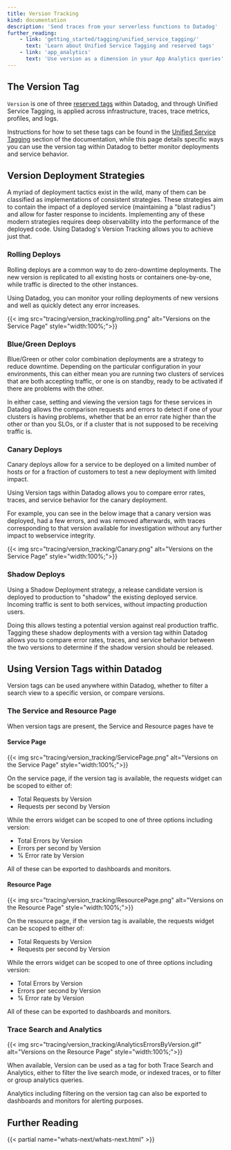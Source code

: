 ```yaml
---
title: Version Tracking
kind: documentation
description: 'Send traces from your serverless functions to Datadog'
further_reading:
    - link: 'getting_started/tagging/unified_service_tagging/'
      text: 'Learn about Unified Service Tagging and reserved tags'
    - link: 'app_analytics'
      text: 'Use version as a dimension in your App Analytics queries'
---
```

## The Version Tag

`Version` is one of three [reserved tags][1] within Datadog, and through Unified Service Tagging, is applied across infrastructure, traces, trace metrics, profiles, and logs.

Instructions for how to set these tags can be found in the [Unified Service Tagging][1] section of the documentation, while this page details specific ways you can use the version tag within Datadog to better monitor deployments and service behavior.

## Version Deployment Strategies

A myriad of deployment tactics exist in the wild, many of them can be classified as implementations of consistent strategies. These strategies aim to contain the impact of a deployed service (maintaining a "blast radius") and allow for faster response to incidents. Implementing any of these modern strategies requires deep observability into the performance of the deployed code. Using Datadog's Version Tracking allows you to achieve just that.

### Rolling Deploys

Rolling deploys are a common way to do zero-downtime deployments.  The new version is replicated to all existing hosts or containers one-by-one, while traffic is directed to the other instances.

Using Datadog, you can monitor your rolling deployments of new versions and well as quickly detect any error increases.

{{< img src="tracing/version_tracking/rolling.png" alt="Versions on the Service Page"  style="width:100%;">}}

### Blue/Green Deploys

Blue/Green or other color combination deployments are a strategy to reduce downtime.  Depending on the particular configuration in your environments, this can either mean you are running two clusters of services that are both accepting traffic, or one is on standby, ready to be activated if there are problems with the other.

In either case, setting and viewing the version tags for these services in Datadog allows the comparison requests and errors to detect if one of your clusters is having problems, whether that be an error rate higher than the other or than you SLOs, or if a cluster that is not supposed to be receiving traffic is.

### Canary Deploys

Canary deploys allow for a service to be deployed on a limited number of hosts or for a fraction of customers to test a new deployment with limited impact.

Using Version tags within Datadog allows you to compare error rates, traces, and service behavior for the canary deployment.

For example, you can see in the below image that a canary version was deployed, had a few errors, and was removed afterwards, with traces corresponding to that version available for investigation without any further impact to webservice integrity.

{{< img src="tracing/version_tracking/Canary.png" alt="Versions on the Service Page"  style="width:100%;">}}

### Shadow Deploys

Using a Shadow Deployment strategy, a release candidate version is deployed to production to "shadow" the existing deployed service.   Incoming traffic is sent to both services, without impacting production users.

Doing this allows testing a potential version against real production traffic.  Tagging these shadow deployments with a version tag within Datadog allows you to compare error rates, traces, and service behavior between the two versions to determine if the shadow version should be released.

## Using Version Tags within Datadog

Version tags can be used anywhere within Datadog, whether to filter a search view to a specific version, or compare versions.

### The Service and Resource Page

When version tags are present, the Service and Resource pages have te

#### Service Page

{{< img src="tracing/version_tracking/ServicePage.png" alt="Versions on the Service Page"  style="width:100%;">}}

On the service page, if the version tag is available, the requests widget can be scoped to either of:
- Total Requests by Version
- Requests per second by Version

While the errors widget can be scoped to one of three options including version:

- Total Errors by Version
- Errors per second by Version
- % Error rate by Version

All of these can be exported to dashboards and monitors.

#### Resource Page

{{< img src="tracing/version_tracking/ResourcePage.png" alt="Versions on the Resource Page"  style="width:100%;">}}

On the resource page, if the version tag is available, the requests widget can be scoped to either of:
- Total Requests by Version
- Requests per second by Version

While the errors widget can be scoped to one of three options including version:

- Total Errors by Version
- Errors per second by Version
- % Error rate by Version

All of these can be exported to dashboards and monitors.

### Trace Search and Analytics

{{< img src="tracing/version_tracking/AnalyticsErrorsByVersion.gif" alt="Versions on the Resource Page"  style="width:100%;">}}

When available, Version can be used as a tag for both Trace Search and Analytics, either to filter the live search mode, or indexed traces, or to filter or group analytics queries.

Analytics including filtering on the version tag can also be exported to dashboards and monitors for alerting purposes.

## Further Reading

{{< partial name="whats-next/whats-next.html" >}}


[1]: /getting_started/tagging/unified_service_tagging/
